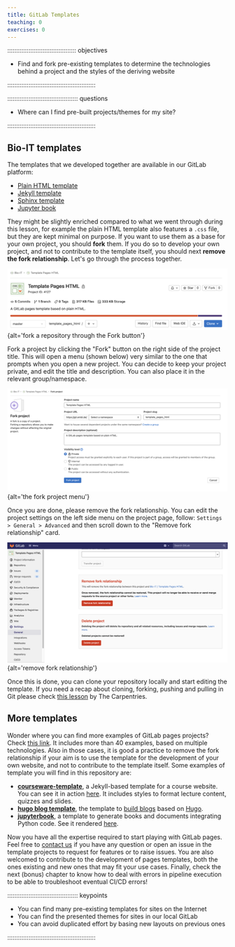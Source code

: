 ```yaml
---
title: GitLab Templates
teaching: 0
exercises: 0
---
```


::::::::::::::::::::::::::::::::::::::: objectives

- Find and fork pre-existing templates to determine the technologies behind a project and the styles of the deriving website

::::::::::::::::::::::::::::::::::::::::::::::::::

:::::::::::::::::::::::::::::::::::::::: questions

- Where can I find pre-built projects/themes for my site?

::::::::::::::::::::::::::::::::::::::::::::::::::

## Bio-IT templates

The templates that we developed together are available in our GitLab platform:

- [Plain HTML template](https://git.embl.de/grp-bio-it/template_pages_html)
- [Jekyll template](https://git.embl.de/grp-bio-it/template-pages-jekyll)
- [Sphinx template](https://git.embl.de/grp-bio-it/template-pages-sphinx)
- [Jupyter book](https://git.embl.de/grp-bio-it/template-jupyter-book)

They might be slightly enriched compared to what we went through during this lesson, for example the plain HTML template
also features a `.css` file, but they are kept minimal on purpose. If you want to use them as a base for your own
project, you should **fork** them. If you do so to develop your own project, and not to contribute to the template itself,
you should next **remove the fork relationship**. Let's go through the process together.

![](fig/template-pages-fork.png){alt='fork a repository through the Fork button'}

Fork a project by clicking the "Fork" button on the right side of the project title. This will open a menu (shown below)
very similar to the one that prompts when you open a new project. You can decide to keep your project private, and edit
the title and description. You can also place it in the relevant group/namespace.

![](fig/fork-project-menu.png){alt='the fork project menu'}

Once you are done, please remove the fork relationship. You can edit the project settings on the left side menu on the
project page, follow: `Settings > General > Advanced` and then scroll down to the "Remove fork relationship" card.

![](fig/advanced-settings.png){alt='remove fork relationship'}

Once this is done, you can clone your repository locally and start editing the template. If you need a recap about
cloning, forking, pushing and pulling in Git please check [this lesson](https://swcarpentry.github.io/git-novice/)
by The Carpentries.

## More templates

Wonder where you can find more examples of GitLab pages projects? Check [this link](https://gitlab.com/pages).
It includes more than 40 examples, based on multiple technologies. Also in those cases, it is good a practice to
remove the fork relationship if your aim is to use the template for the development of your own website, and not to
contribute to the template itself. Some examples of template you will find in this repository are:

- [**courseware-template**](https://gitlab.com/pages/courseware-template), a Jekyll-based template for a course website.
  You can see it in action [here](https://courseware-as-code.gitlab.io/courseware-tutorial/). It includes styles to
  format lecture content, quizzes and slides.
- [**hugo blog template**](https://gitlab.com/pages/hugo), the template to [build blogs](https://pages.gitlab.io/hugo/)
  based on [Hugo](https://gohugo.io/).
- [**jupyterbook**](https://gitlab.com/pages/jupyterbook), a template to generate books and documents integrating Python
  code. See it rendered [here](https://pages.gitlab.io/jupyterbook/intro.html).

Now you have all the expertise required to start playing with GitLab pages. Feel free to
[contact us](mailto:bio-it@embl.de) if you have any question or open an issue in the template projects to request for
features or to raise issues. You are also welcomed to contribute to the development of pages templates, both the ones
existing and new ones that may fit your use cases. Finally, check the next (bonus) chapter to know how to deal with
errors in pipeline execution to be able to troubleshoot eventual CI/CD errors!



:::::::::::::::::::::::::::::::::::::::: keypoints

- You can find many pre-existing templates for sites on the Internet
- You can find the presented themes for sites in our local GitLab
- You can avoid duplicated effort by basing new layouts on previous ones

::::::::::::::::::::::::::::::::::::::::::::::::::


